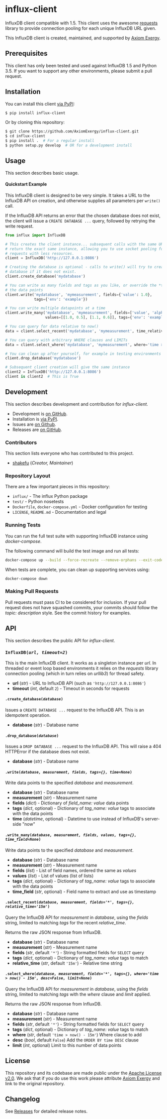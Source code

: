 # influx-client

InfluxDB client compatible with 1.5. This client uses the awesome
[requests](http://docs.python-requests.org/en/master/) library to provide
connection pooling for each unique InfluxDB URL given.

This InfluxDB client is created, maintained, and supported by [Axiom
Exergy](http://www.axiomexergy.com).

## Prerequisites

This client has only been tested and used against InfluxDB 1.5 and Python 3.5.
If you want to support any other environments, please submit a pull request.

## Installation

You can install this client [via PyPI](https://pypi.org/project/influx-client):

```bash
$ pip install influx-client
```

Or by cloning this repository:

```bash
$ git clone https://github.com/AxiomExergy/influx-client.git
$ cd influx-client
$ pip install .  # For a regular install
$ python setup.py develop  # OR for a development install
```

## Usage

This section describes basic usage.

#### Quickstart Example

This InfluxDB client is designed to be very simple. It takes a URL to the
InfluxDB API on creation, and otherwise supplies all parameters per `write()`
call.

If the InfluxDB API returns an error that the chosen database does not exist,
the client will issue a `CREATE DATABASE ...` query, followed by retrying the
write request.

```python
from influx import InfluxDB

# This creates the client instance... subsequent calls with the same URL will
# return the exact same instance, allowing you to use socket pooling for faster
# requests with less resources.
client = InfluxDB('http://127.0.0.1:8086')

# Creating the database is optional - calls to write() will try to create the
# database if it does not exist.
client.create_database('mydatabase')

# You can write as many fields and tags as you like, or override the *time* for
# the data points
client.write('mydatabase', 'mymeasurement', fields={'value': 1.0},
             tags={'env': 'example'})

# You can write multiple datapoints at a time
client.write_many('mydatabase', 'mymeasurement', fields=['value', 'alpha'],
                  values=[[1.0, 0.5], [1.1, 0.6]], tags={'env': 'example'})

# You can query for data relative to now()
data = client.select_recent('mydatabase', 'mymeasurement', time_relative='1h')

# You can query with arbitrary WHERE clauses and LIMITs
data = client.select_where('mydatabase', 'mymeasurement', where='time > 0', limit=1)

# You can clean up after yourself, for example in testing environments
client.drop_database('mydatabase')

# Subsequent client creation will give the same instance
client2 = InfluxDB('http://127.0.0.1:8086')
client is client2  # This is True
```

## Development

This section describes development and contribution for *influx-client*.

- Development is [on GitHub](https://github.com/AxiomExergy/influx-client).
- Installation is [via PyPI](https://pypi.org/project/influx-client).
- Issues are [on Github](https://github.com/AxiomExergy/influx-client/issues).
- Releases are [on
  GitHub](https://github.com/AxiomExergy/influx-client/releases).

### Contributors

This section lists everyone who has contributed to this project.

- [shakefu](https://github.com/shakefu) (*Creator, Maintainer*)

### Repository Layout

There are a few important pieces in this repository:

- `influx/` - The influx Python package
- `test/` - Python nosetests
- `Dockerfile`, `docker-compose.yml` - Docker configuration for testing
- `LICENSE`, `README.md` - Documentation and legal

### Running Tests

You can run the full test suite with supporting InfluxDB instance using
*docker-compose*.

The following command will build the test image and run all tests:

```bash
docker-compose up --build --force-recreate --remove-orphans --exit-code-from influx
```

When tests are complete, you can clean up supporting services using:

```bash
docker-compose down
```

### Making Pull Requests

Pull requests must pass CI to be considered for inclusion. If your pull request
does not have squashed commits, your commits should follow the *topic:
description* style. See the commit history for examples.

## API

This section describes the public API for *influx-client*.

### `InfluxDB(`*`url, timeout=2`*`)`

This is the main InfluxDB client. It works as a singleton instance per *url*.
In threaded or event loop based environments it relies on the *requests*
library connection pooling (which in turn relies on *urllib3*) for thread
safety.

- **url** (*str*) - URL to InfluxDB API (such as `'http://127.0.0.1:8086'`)
- **timeout** (*int*, default `2`) - Timeout in seconds for requests

#### `.create_database(`*`database`*`)`

Issues a `CREATE DATABASE ...` request to the InfluxDB API. This is an
idempotent operation.

- **database** (*str*) - Database name

#### `.drop_database(`*`database`*`)`

Issues a `DROP DATABASE ...` request to the InfluxDB API. This will raise a 404
HTTPError if the database does not exist.

- **database** (*str*) - Database name

#### `.write(`*`database, measurement, fields, tags={}, time=None`*`)`

Write data points to the specified *database* and *measurement*.

- **database** (*str*) - Database name
- **measurement** (*str*) - Measurement name
- **fields** (*dict*) - Dictionary of *field_name: value* data points
- **tags** (*dict*, optional) - Dictionary of *tag_name: value* tags to
  associate with the data points
- **time** (*datetime*, optional) - Datetime to use instead of InfluxDB's
  server-side "now"

#### `.write_many(`*`database, measurement, fields, values, tags={}, time_field=None`*`)`

Write data points to the specified *database* and *measurement*.

- **database** (*str*) - Database name
- **measurement** (*str*) - Measurement name
- **fields** (*list*) - List of field names, ordered the same as *values*
- **values** (*list*) - List of values (list of lists)
- **tags** (*dict*, optional) - Dictionary of *tag_name: value* tags to
  associate with the data points
- **time_field** (*str*, optional) - Field name to extract and use as timestamp

#### `.select_recent(`*`database, measurement, fields='*', tags={}, relative_time='15m'`*`)`

Query the InfluxDB API for *measurement* in *database*, using the *fields*
string, limited to matching *tags* for the recent *relative_time*.

Returns the raw JSON response from InfluxDB.

- **database** (*str*) - Database name
- **measurement** (*str*) - Measurement name
- **fields** (*str*, default `'*'`) - String formatted fields for `SELECT`
  query
- **tags** (*dict*, optional) - Dictionary of *tag_name: value* tags to match
- **relative_time** (*str*, default `'15m'`) - Relative time string

#### `.select_where(`*`database, measurement, fields='*', tags={}, where='time > now() - 15m', desc=False, limit=None`*`)`

Query the InfluxDB API for *measurement* in *database*, using the *fields*
string, limited to matching *tags* with the *where* clause and *limit* applied.

Returns the raw JSON response from InfluxDB.

- **database** (*str*) - Database name
- **measurement** (*str*) - Measurement name
- **fields** (*str*, default `'*'`) - String formatted fields for `SELECT`
  query
- **tags** (*dict*, optional) - Dictionary of *tag_name: value* tags to match
- **where** (*str*, default `'time > now() - 15m'`) Where clause to add
- **desc** (*bool*, default `False`) Add the `ORDER BY time DESC` clause
- **limit** (*int*, optional) Limit to this number of data points

## License

This repository and its codebase are made public under the [Apache License
v2.0](./LICENSE). We ask that if you do use this work please attribute [Axiom
Exergy](http://www.axiomexergy.com) and link to the original repository.

## Changelog

See [Releases](https://github.com/AxiomExergy/influx-client/releases) for
detailed release notes.
